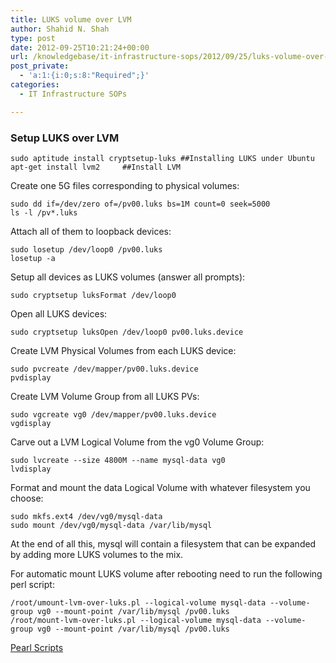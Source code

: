 ```yaml
---
title: LUKS volume over LVM
author: Shahid N. Shah
type: post
date: 2012-09-25T10:21:24+00:00
url: /knowledgebase/it-infrastructure-sops/2012/09/25/luks-volume-over-lvm/
post_private:
  - 'a:1:{i:0;s:8:"Required";}'
categories:
  - IT Infrastructure SOPs

---
```

### Setup LUKS over LVM

    sudo aptitude install cryptsetup-luks ##Installing LUKS under Ubuntu
    apt-get install lvm2     ##Install LVM
    

Create one 5G files corresponding to physical volumes:

    sudo dd if=/dev/zero of=/pv00.luks bs=1M count=0 seek=5000
    ls -l /pv*.luks
    

Attach all of them to loopback devices:

    sudo losetup /dev/loop0 /pv00.luks
    losetup -a
    

Setup all devices as LUKS volumes (answer all prompts):

    sudo cryptsetup luksFormat /dev/loop0
    

Open all LUKS devices:

    sudo cryptsetup luksOpen /dev/loop0 pv00.luks.device
    

Create LVM Physical Volumes from each LUKS device:

    sudo pvcreate /dev/mapper/pv00.luks.device
    pvdisplay
    

Create LVM Volume Group from all LUKS PVs:

    sudo vgcreate vg0 /dev/mapper/pv00.luks.device
    vgdisplay
    

Carve out a LVM Logical Volume from the vg0 Volume Group:

    sudo lvcreate --size 4800M --name mysql-data vg0
    lvdisplay
    

Format and mount the data Logical Volume with whatever filesystem you choose:

    sudo mkfs.ext4 /dev/vg0/mysql-data
    sudo mount /dev/vg0/mysql-data /var/lib/mysql

At the end of all this, mysql will contain a filesystem that can be expanded by adding more LUKS volumes to the mix.

For automatic mount LUKS volume after rebooting need to run the following perl script:

    /root/umount-lvm-over-luks.pl --logical-volume mysql-data --volume-group vg0 --mount-point /var/lib/mysql /pv00.luks
    /root/mount-lvm-over-luks.pl --logical-volume mysql-data --volume-group vg0 --mount-point /var/lib/mysql /pv00.luks
    

[Pearl Scripts][3]

 [3]: https://www.netspective.com/wp-content/uploads/2012/09/LUKS-volume-over-LVM.zip
